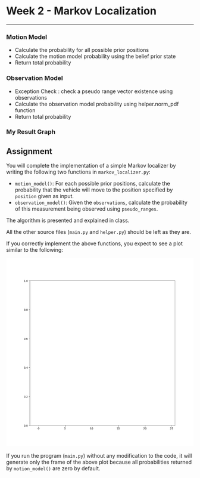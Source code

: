 # Week 2 - Markov Localization

---
### Motion Model
* Calculate the probability for all possible prior positions
* Calculate the motion model probability using the belief prior state
* Return total probability

### Observation Model
* Exception Check : check a pseudo range vector existence using observations
* Calculate the observation model probability using helper.norm_pdf function
* Return total probability

### My Result Graph
[//]: # (Image References)
[plot]: ./result_graph/result.gif

## Assignment

You will complete the implementation of a simple Markov localizer by writing the following two functions in `markov_localizer.py`:

* `motion_model()`: For each possible prior positions, calculate the probability that the vehicle will move to the position specified by `position` given as input.
* `observation_model()`: Given the `observations`, calculate the probability of this measurement being observed using `pseudo_ranges`.

The algorithm is presented and explained in class.

All the other source files (`main.py` and `helper.py`) should be left as they are.

If you correctly implement the above functions, you expect to see a plot similar to the following:

![Expected Result of Markov Localization][plot]

If you run the program (`main.py`) without any modification to the code, it will generate only the frame of the above plot because all probabilities returned by `motion_model()` are zero by default.

